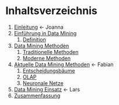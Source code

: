 # Inhaltsverzeichnis

1. [Einleitung](03_einleitung.md) <- Joanna
2. [Einführung in Data Mining](04_einfuehrung.md)
   1. [Definition](05_definition.md)
3. [Data Mining Methoden](06_data_mining_methoden.md)
   1. [Traditionelle Methoden](07_traditionelle.md)
   2. [Moderne Methoden](08_moderne.md)
4. [Aktuelle Data Mining Methoden](09_aktuelle.md) <- Fabian
   1. [Entscheidungsbäume](10_entscheidungsbäume.md)
   2. [OLAP](11_olap.md)
   3. [Neuronale Netze](12_neuronale_netze.md)
5. [Data Mining Einsatz](13_datamining_einsatz.md) <- Lars
6. [Zusammenfassung](14_zusammenfassung.md)


 
